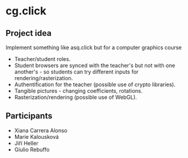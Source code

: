# cg.click

## Project idea
Implement something like asq.click but for a computer graphics course
* Teacher/student roles.
* Student browsers are synced with the teacher's but not with one another's - so students can try different inputs for rendering/rasterization.
* Authentification for the teacher (possible use of crypto libraries).
* Tangible pictures - changing coefficients, rotations.
* Rasterization/rendering (possible use of WebGL).

## Participants
* Xiana Carrera Alonso
* Marie Kalousková
* Jiří Heller
* Giulio Rebuffo
